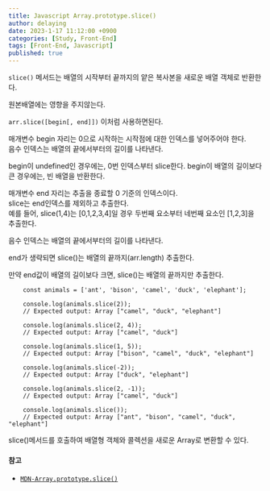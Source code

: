 ```yaml
---
title: Javascript Array.prototype.slice()
author: delaying
date: 2023-1-17 11:12:00 +0900
categories: [Study, Front-End]
tags: [Front-End, Javascript]
published: true
---
```


`slice()` 메서드는 배열의 시작부터 끝까지의 얕은 복사본을 새로운 배열 객체로 반환한다.

원본배열에는 영향을 주지않는다.

`arr.slice([begin[, end]])` 이처럼 사용하면된다.

매개변수 begin 자리는 0으로 시작하는 시작점에 대한 인덱스를 넣어주어야 한다.<br/>
음수 인덱스는 배열의 끝에서부터의 길이를 나타낸다.

begin이 undefined인 경우에는, 0번 인덱스부터 slice한다.
begin이 배열의 길이보다 큰 경우에는, 빈 배열을 반환한다.


매개변수 end 자리는 추출을 종료할 0 기준의 인덱스이다.<br/>
slice는 end인덱스를 제외하고 추출한다.<br/>
예를 들어, slice(1,4)는 [0,1,2,3,4]일 경우 두번째 요소부터 네번째 요소인 [1,2,3]을 추출한다.

음수 인덱스는 배열의 끝에서부터의 길이를 나타낸다.

end가 생략되면 slice()는 배열의 끝까지(arr.length) 추출한다.

만약 end값이 배열의 길이보다 크면, slice()는 배열의 끝까지만 추출한다.

```
    const animals = ['ant', 'bison', 'camel', 'duck', 'elephant'];

    console.log(animals.slice(2));
    // Expected output: Array ["camel", "duck", "elephant"]

    console.log(animals.slice(2, 4));
    // Expected output: Array ["camel", "duck"]

    console.log(animals.slice(1, 5));
    // Expected output: Array ["bison", "camel", "duck", "elephant"]

    console.log(animals.slice(-2));
    // Expected output: Array ["duck", "elephant"]

    console.log(animals.slice(2, -1));
    // Expected output: Array ["camel", "duck"]

    console.log(animals.slice());
    // Expected output: Array ["ant", "bison", "camel", "duck", "elephant"]

```

slice()메서드를 호출하여 배열형 객체와 콜렉션을 새로운 Array로 변환할 수 있다.



#### 참고
- [`MDN-Array.prototype.slice()`](https://developer.mozilla.org/ko/docs/Web/JavaScript/Reference/Global_Objects/Array/slice)
